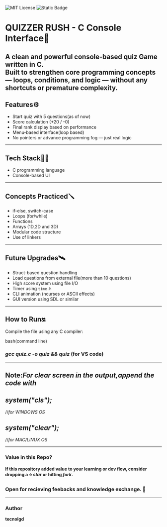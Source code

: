 ![MIT License](https://img.shields.io/github/license/tecnolgd/C-BASED-QUIZ-GAME-CLI?style=flat)
![Static Badge](https://img.shields.io/badge/Open-Source-Blue)

# QUIZZER RUSH - C Console Interface🎯

A clean and powerful console-based quiz Game written in C.  
Built to strengthen core programming concepts — loops, conditions, and logic — without any shortcuts or premature complexity.
--------
## Features⚙️

- Start quiz with 5 questions(as of now)
- Score calculation (+20 / -0)
- Final rank display based on performance
- Menu-based interface(loop based)
- No pointers or advance programming fog — just real logic
--------
##  Tech Stack🚀🚀

- C programming language 
- Console-based UI
--------
##  Concepts Practiced🪛

- if-else, switch-case
- Loops (for/while)
- Functions
- Arrays (1D,2D and 3D)
- Modular code structure
- Use of linkers
--------
## Future Upgrades🛰️

- Struct-based question handling
- Load questions from external file(more than 10 questions)
- High score system using file I/O
- Timer using `time.h`
- CLI animation (ncurses or ASCII effects)
- GUI version using SDL or similar
--------
## How to Run🔛
Compile the file using any C compiler:

bash(command line)
### *gcc quiz.c -o quiz && quiz* (for VS code) 

--------------
## Note:*For clear screen in the output,append the code with*

## *system("cls");*
//*for WINDOWS OS*

## *system("clear");*
//*for MAC/LINUX OS*  

--------------
### Value in this Repo?
#### If this repository added value to your learning or dev flow, consider dropping a ⭐ *star* or hitting *fork*.
### Open for  recieving feebacks and knowledge exchange. 🚀
--------------

### Author
**tecnolgd**
